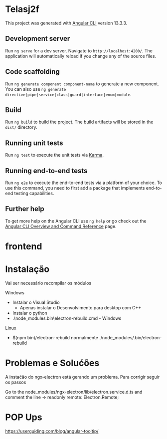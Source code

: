 # Telasj2f

This project was generated with [Angular CLI](https://github.com/angular/angular-cli) version 13.3.3.

## Development server

Run `ng serve` for a dev server. Navigate to `http://localhost:4200/`. The application will automatically reload if you change any of the source files.

## Code scaffolding

Run `ng generate component component-name` to generate a new component. You can also use `ng generate directive|pipe|service|class|guard|interface|enum|module`.

## Build

Run `ng build` to build the project. The build artifacts will be stored in the `dist/` directory.

## Running unit tests

Run `ng test` to execute the unit tests via [Karma](https://karma-runner.github.io).

## Running end-to-end tests

Run `ng e2e` to execute the end-to-end tests via a platform of your choice. To use this command, you need to first add a package that implements end-to-end testing capabilities.

## Further help

To get more help on the Angular CLI use `ng help` or go check out the [Angular CLI Overview and Command Reference](https://angular.io/cli) page.
# frontend
# Instalação

Vai ser necessário recompilar os módulos
 
Windows
 - Instalar o Visual Studio
    - Apenas instalar o Desenvolvimento para desktop com C++
 - Instalar o python
 - .\node_modules\.bin\electron-rebuild.cmd - Windows

Linux
 - $(npm bin)/electron-rebuild normalmente ./node_modules/.bin/electron-rebuild
 
# Problemas e Solućões
A instaćão do ngx-electron está gerando um problema. Para corrigir seguir os passos

Go to the node_modules/ngx-electron/lib/electron.service.d.ts and comment the line -> readonly remote: Electron.Remote;

# POP Ups
https://userguiding.com/blog/angular-tooltip/
